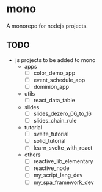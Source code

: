# mono

A monorepo for nodejs projects.

## TODO

-   js projects to be added to mono
    -   apps
        -   [ ] color_demo_app
        -   [ ] event_schedule_app
        -   [ ] dominion_app
    -   utils
        -   [ ] react_data_table
    -   slides
        -   [ ] slides_dezero_06_to_16
        -   [ ] slides_chain_rule
    -   tutorial
        -   [ ] svelte_tutorial
        -   [ ] solid_tutorial
        -   [ ] learn_svelte_with_react
    -   others
        -   [ ] reactive_lib_elementary
        -   [ ] reactive_node
        -   [ ] my_script_lang_dev
        -   [ ] my_spa_framework_dev

